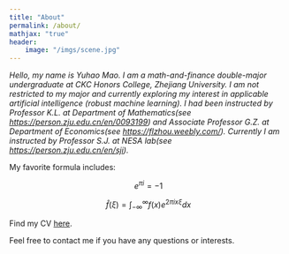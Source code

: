 ```yaml
---
title: "About"
permalink: /about/
mathjax: "true"
header:
    image: "/imgs/scene.jpg"
---
```


*Hello, my name is Yuhao Mao. I am a math-and-finance double-major undergraduate at CKC Honors College, Zhejiang University. I am not restricted to my major and currently exploring my interest in applicable artificial intelligence (robust machine learning). I had been instructed by Professor K.L. at Department of Mathematics(see <https://person.zju.edu.cn/en/0093199>) and Associate Professor G.Z. at Department of Economics(see <https://flzhou.weebly.com/>). Currently I am instructed by Professor S.J. at NESA lab(see <https://person.zju.edu.cn/en/sji>).*

My favorite formula includes: 

$$e^{\pi i}=-1$$

$$\hat{f}(\xi) = \int_{-\infty}^{\infty}f(x)e^{2\pi i x\xi}dx$$

Find my CV [here](algebraloveme.github.io/CV.pdf).

Feel free to contact me if you have any questions or interests.

